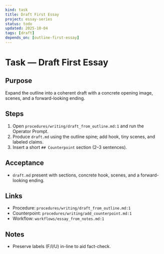 ```yaml
---
kind: task
title: Draft First Essay
project: essay-series
status: todo
updated: 2025-10-04
tags: [draft]
depends_on: [outline-first-essay]
---
```


# Task — Draft First Essay

## Purpose
Expand the outline into a coherent draft with a concrete opening image, scenes, and a forward-looking ending.

## Steps
1. Open `procedures/writing/draft_from_outline.md:1` and run the Operator Prompt.
2. Produce `draft.md` using the outline spine; add hook, tiny scenes, and labeled claims.
3. Insert a short `## Counterpoint` section (2–3 sentences).

## Acceptance
- `draft.md` present with sections, concrete hook, scenes, and a forward-looking ending.

## Links
- Procedure: `procedures/writing/draft_from_outline.md:1`
- Counterpoint: `procedures/writing/add_counterpoint.md:1`
- Workflow: `workflows/essay_from_notes.md:1`

## Notes
- Preserve labels (F/I/U) in-line to aid fact-check.

